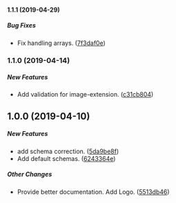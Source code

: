 #### 1.1.1 (2019-04-29)

##### Bug Fixes

*  Fix handling arrays. ([7f3daf0e](https://github.com/AndreasFaust/gatsby-source-custom-api/commit/7f3daf0e1afb80f9d938e239e8fb7e92cc5ebd16))

### 1.1.0 (2019-04-14)

##### New Features

*  Add validation for image-extension. ([c31cb804](https://github.com/AndreasFaust/gatsby-source-custom-api/commit/c31cb804dacd0935b1a690871f60b76514b69ecc))

## 1.0.0 (2019-04-10)

##### New Features

*  add schema correction. ([5da9be8f](https://github.com/AndreasFaust/gatsby-source-custom-api/commit/5da9be8f99dd373dc80cd0d6f8fe94f755af0710))
*  Add default schemas. ([6243364e](https://github.com/AndreasFaust/gatsby-source-custom-api/commit/6243364e8997aead2a56d01c27f5374c055395a1))

##### Other Changes

*  Provide better documentation. Add Logo. ([5513db46](https://github.com/AndreasFaust/gatsby-source-custom-api/commit/5513db46f2dcb8e494d28e4637f6c2d93b637862))

